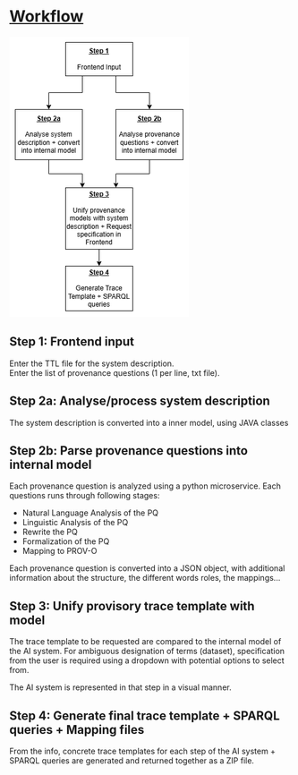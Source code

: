 # <u>Workflow</u>

![image](MasterThesisWorkflow.png)

## Step 1: Frontend input

Enter the TTL file for the system description. \
Enter the list of provenance questions (1 per line, txt file).

## Step 2a: Analyse/process system description

The system description is converted into a inner model, using JAVA classes

## Step 2b: Parse provenance questions into internal model

Each provenance question is analyzed using a python microservice. Each questions runs through following stages:

- Natural Language Analysis of the PQ
- Linguistic Analysis of the PQ
- Rewrite the PQ
- Formalization of the PQ
- Mapping to PROV-O

Each provenance question is converted into a JSON object, with additional information about the structure, the different words roles, the mappings...

## Step 3: Unify provisory trace template with model

The trace template to be requested are compared to the internal model of the AI system. For ambiguous designation of terms (dataset), specification from the user is required using a dropdown with potential options to select from.

The AI system is represented in that step in a visual manner.

## Step 4: Generate final trace template + SPARQL queries + Mapping files

From the info, concrete trace templates for each step of the AI system + SPARQL queries are generated and returned together as a ZIP file.
